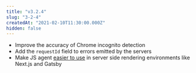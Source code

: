 ```yaml
---
title: "v3.2.4"
slug: "3-2-4"
createdAt: "2021-02-10T11:30:00.000Z"
hidden: false
---
```

- Improve the accuracy of Chrome incognito detection
- Add the `requestId` field to errors emitted by the servers
- Make JS agent [easier to use](https://github.com/fingerprintjs/fingerprintjs/pull/610) in server side rendering environments like Next.js and Gatsby